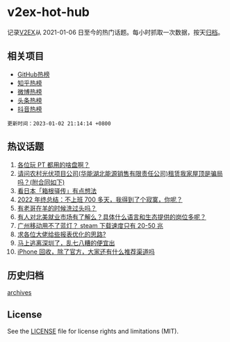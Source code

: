 # v2ex-hot-hub

 记录[V2EX](https://www.v2ex.com/)从 2021-01-06 日至今的热门话题。每小时抓取一次数据，按天[归档](archives)。
 
 ## 相关项目

- [GitHub热榜](https://github.com/lonnyzhang423/github-hot-hub)
- [知乎热榜](https://github.com/lonnyzhang423/zhihu-hot-hub)
- [微博热榜](https://github.com/lonnyzhang423/weibo-hot-hub)
- [头条热榜](https://github.com/lonnyzhang423/toutiao-hot-hub)
- [抖音热榜](https://github.com/lonnyzhang423/douyin-hot-hub)


 `更新时间：2023-01-02 21:14:14 +0800`

## 热议话题

1. [各位玩 PT 都用的啥盘啊？](https://www.v2ex.com/t/906013)
1. [请问农村光伏项目公司(华能湖北能源销售有限责任公司)租赁我家屋顶是骗局吗？(附合同如下)](https://www.v2ex.com/t/906030)
1. [看日本「箱根驿传」有点想法](https://www.v2ex.com/t/906024)
1. [2022 年终总结：不上班 700 多天，我得到了个寂寞，你呢？](https://www.v2ex.com/t/905969)
1. [有老哥在羊的时候洗过头吗？](https://www.v2ex.com/t/906083)
1. [有人对北美就业市场有了解么？具体什么语言和生态提供的岗位多呢？](https://www.v2ex.com/t/906022)
1. [广州移动用不了蓝灯？ steam 下载速度只有 20-50 兆](https://www.v2ex.com/t/906053)
1. [求各位大佬给些报表优化的思路?](https://www.v2ex.com/t/906010)
1. [马上逃离深圳了，乱七八糟的便宜出](https://www.v2ex.com/t/906007)
1. [iPhone 回收，除了官方，大家还有什么推荐渠道吗](https://www.v2ex.com/t/906034)

## 历史归档

[archives](archives)

## License

See the [LICENSE](LICENSE) file for license rights and limitations (MIT).
